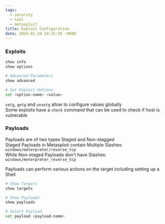 ```yaml
---
tags:
  - security
  - tool
  - metasploit
title: Exploit Configuration
date: 2024-01-28 14:15:56 -0600
---
```


### Exploits

```bash
show info
show options

# Advanced Parameters
show advanced

# Set Exploit Options
set <option-name> <value>
```

`setg`, `getg` and `unsetg` allow to configure values globally  
Some exploits have a `check` command that can be used to check if host is vulnerable

### Payloads

Payloads are of two types Staged and Non-stagged  
Staged Payloads in Metasploit contain Multiple Slashes: `windows/meterpreter/reverse_tcp`  
While Non-staged Payloads don't have Slashes: `windows/meterpreter_reverse_tcp`

Payloads can perform various actions on the target including setting up a Shell

````bash
# Show Targets
show targets

# Show Payloads
show payloads

# Select Payload
set payload <payload-name>
````
